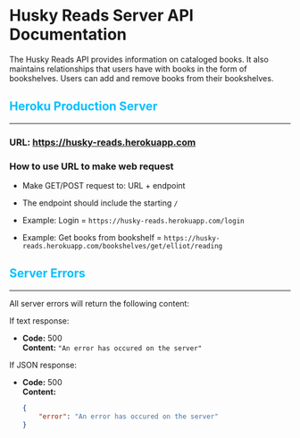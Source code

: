 # Husky Reads Server API Documentation
The Husky Reads API provides information on cataloged books. It also maintains relationships that users have with books in the form of bookshelves. Users can add and remove books from their bookshelves.

## <span style="color:deepskyblue">Heroku Production Server</span>
---

### URL: https://husky-reads.herokuapp.com

### How to use URL to make web request

* Make GET/POST request to: URL + endpoint

* The endpoint should include the starting `/`

* Example: Login = `https://husky-reads.herokuapp.com/login`

* Example: Get books from bookshelf = `https://husky-reads.herokuapp.com/bookshelves/get/elliot/reading`

## <span style="color:deepskyblue">Server Errors</span>
---
All server errors will return the following content:

If text response:

  * **Code:** 500 </br>
    **Content:** `"An error has occured on the server"`

If JSON response:
  * **Code:** 500 </br>
    **Content:**

    ```JSON
    {
        "error": "An error has occured on the server"
    }
    ```
